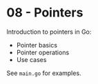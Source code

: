 # 08 - Pointers

Introduction to pointers in Go:
- Pointer basics
- Pointer operations
- Use cases

See `main.go` for examples.
